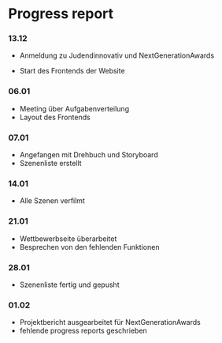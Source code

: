# Progress report

### 13.12

- Anmeldung zu Judendinnovativ und NextGenerationAwards

- Start des Frontends der Website

### 06.01

- Meeting über Aufgabenverteilung
- Layout des Frontends

### 07.01

- Angefangen mit Drehbuch und Storyboard
- Szenenliste erstellt

### 14.01

- Alle Szenen verfilmt

### 21.01

- Wettbewerbseite überarbeitet
- Besprechen von den fehlenden Funktionen

### 28.01

- Szenenliste fertig und gepusht

### 01.02

- Projektbericht ausgearbeitet für NextGenerationAwards
- fehlende progress reports geschrieben